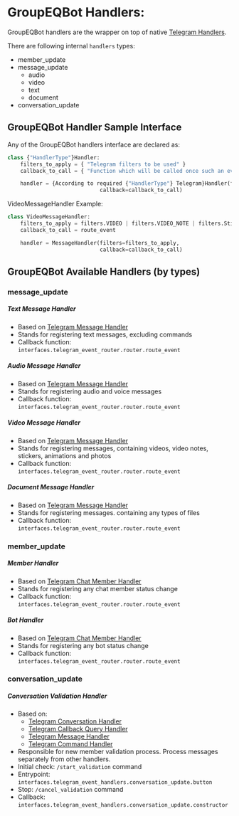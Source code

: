 # GroupEQBot Handlers:

GroupEQBot handlers are the wrapper on top of native [Telegram Handlers](https://docs.python-telegram-bot.org/en/v20.0a4/telegram.ext.handlers-tree.html).

There are following internal `handlers` types:
  - member_update
  - message_update
    - audio
    - video
    - text
    - document
  - conversation_update
 

## GroupEQBot Handler Sample Interface
Any of the GroupEQBot handlers interface are declared as:
```python
class {"HandlerType"}Handler:
    filters_to_apply = { "Telegram filters to be used" }
    callback_to_call = { "Function which will be called once such an event will be registered" }

    handler = {According to required {"HandlerType"} Telegram}Handler(filters=filters_to_apply,
                             callback=callback_to_call)
```

VideoMessageHandler  Example:
```python
class VideoMessageHandler:
    filters_to_apply = filters.VIDEO | filters.VIDEO_NOTE | filters.Sticker.ALL | filters.ANIMATION | filters.PHOTO
    callback_to_call = route_event

    handler = MessageHandler(filters=filters_to_apply,
                             callback=callback_to_call)
```


## GroupEQBot Available Handlers (by types)

### message_update
##### Text Message Handler
- Based on [Telegram Message Handler](https://docs.python-telegram-bot.org/en/v20.0a4/telegram.ext.messagehandler.html)
- Stands for registering text messages, excluding commands
- Callback function: `interfaces.telegram_event_router.router.route_event`

##### Audio Message Handler
- Based on [Telegram Message Handler](https://docs.python-telegram-bot.org/en/v20.0a4/telegram.ext.messagehandler.html)
- Stands for registering audio and voice messages
- Callback function: `interfaces.telegram_event_router.router.route_event`

##### Video Message Handler
- Based on [Telegram Message Handler](https://docs.python-telegram-bot.org/en/v20.0a4/telegram.ext.messagehandler.html)
- Stands for registering messages, containing videos, video notes, stickers, animations and photos
- Callback function: `interfaces.telegram_event_router.router.route_event`

##### Document Message Handler
- Based on [Telegram Message Handler](https://docs.python-telegram-bot.org/en/v20.0a4/telegram.ext.messagehandler.html)
- Stands for registering messages. containing any types of files
- Callback function: `interfaces.telegram_event_router.router.route_event`

### member_update
##### Member Handler
- Based on [Telegram Chat Member Handler](https://docs.python-telegram-bot.org/en/v20.0a4/telegram.ext.chatmemberhandler.html)
- Stands for registering any chat member status change
- Callback function: `interfaces.telegram_event_router.router.route_event`

##### Bot Handler
- Based on [Telegram Chat Member Handler](https://docs.python-telegram-bot.org/en/v20.0a4/telegram.ext.chatmemberhandler.html)
- Stands for registering any bot status change
- Callback function: `interfaces.telegram_event_router.router.route_event`

### conversation_update
##### Conversation Validation Handler
- Based on:
  - [Telegram Conversation Handler](https://docs.python-telegram-bot.org/en/v20.0a4/telegram.ext.conversationhandler.html)
  - [Telegram Callback Query Handler](https://docs.python-telegram-bot.org/en/v20.0a4/telegram.ext.callbackqueryhandler.html)
  - [Telegram Message Handler](https://docs.python-telegram-bot.org/en/v20.0a4/telegram.ext.messagehandler.html)
  - [Telegram Command Handler](https://docs.python-telegram-bot.org/en/v20.0a4/telegram.ext.basehandler.html)
- Responsible for new member validation process. Process messages separately from other handlers.
- Initial check: `/start_validation` command
- Entrypoint: `interfaces.telegram_event_handlers.conversation_update.button`
- Stop: `/cancel_validation` command
- Callback: `interfaces.telegram_event_handlers.conversation_update.constructor`